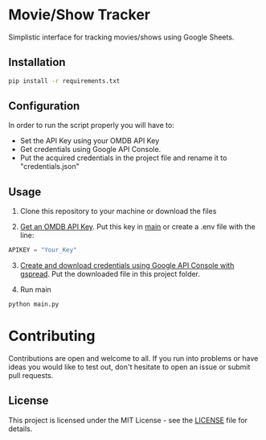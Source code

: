# Movie/Show Tracker

Simplistic interface for tracking movies/shows using Google Sheets.

## Installation

```bash
pip install -r requirements.txt
```

## Configuration

In order to run the script properly you will have to:
- Set the API Key using your OMDB API Key
- Get credentials using Google API Console.
- Put the acquired credentials in the project file and rename it to "credentials.json"

## Usage

1. Clone this repository to your machine or download the files

2. [Get an OMDB API Key](https://www.omdbapi.com/apikey.aspx?__EVENTTARGET=freeAcct&__EVENTARGUMENT=&__LASTFOCUS=&__VIEWSTATE=%2FwEPDwUKLTIwNDY4MTIzNQ9kFgYCAQ9kFgICBw8WAh4HVmlzaWJsZWhkAgIPFgIfAGhkAgMPFgIfAGhkGAEFHl9fQ29udHJvbHNSZXF1aXJlUG9zdEJhY2tLZXlfXxYDBQtwYXRyZW9uQWNjdAUIZnJlZUFjY3QFCGZyZWVBY2N0oCxKYG7xaZwy2ktIrVmWGdWzxj%2FDhHQaAqqFYTiRTDE%3D&__VIEWSTATEGENERATOR=5E550F58&__EVENTVALIDATION=%2FwEdAAU%2BO86JjTqdg0yhuGR2tBukmSzhXfnlWWVdWIamVouVTzfZJuQDpLVS6HZFWq5fYpioiDjxFjSdCQfbG0SWduXFd8BcWGH1ot0k0SO7CfuulHLL4j%2B3qCcW3ReXhfb4KKsSs3zlQ%2B48KY6Qzm7wzZbR&at=freeAcct&Email=). Put this key in [main](main.py) or create a .env file with the line:
```py
APIKEY = "Your_Key"
```

3. [Create and download credentials using Google API Console with gspread](https://docs.gspread.org/en/latest/oauth2.html#for-end-users-using-oauth-client-id). Put the downloaded file in this project folder.

4. Run main
```
python main.py
```

# Contributing
Contributions are open and welcome to all. If you run into problems or have ideas you would like to test out, don't hesitate to open an issue or submit pull requests.

## License
This project is licensed under the MIT License - see the [LICENSE](LICENSE) file for details.